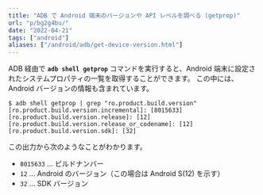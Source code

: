 ```yaml
---
title: "ADB で Android 端末のバージョンや API レベルを調べる (getprop)"
url: "p/bg2g4bu/"
date: "2022-04-21"
tags: ["android"]
aliases: ["/android/adb/get-device-version.html"]
---
```


ADB 経由で __`adb shell getprop`__ コマンドを実行すると、Android 端末に設定されたシステムプロパティの一覧を取得することができます。
この中には、Android バージョンの情報も含まれています。

```console
$ adb shell getprop | grep "ro.product.build.version"
[ro.product.build.version.incremental]: [8015633]
[ro.product.build.version.release]: [12]
[ro.product.build.version.release_or_codename]: [12]
[ro.product.build.version.sdk]: [32]
```

この出力から次のようなことがわかります。

- `8015633` ... ビルドナンバー
- `12` ... Android のバージョン（この場合は Android S(12) を示す）
- `32` ... SDK バージョン

